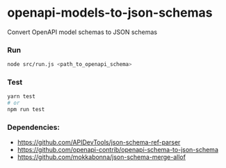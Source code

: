 # openapi-models-to-json-schemas
Convert OpenAPI model schemas to JSON schemas

### Run
```bash
node src/run.js <path_to_openapi_schema>
```

### Test
```bash
yarn test
# or
npm run test
```

### Dependencies:
- https://github.com/APIDevTools/json-schema-ref-parser
- https://github.com/openapi-contrib/openapi-schema-to-json-schema
- https://github.com/mokkabonna/json-schema-merge-allof